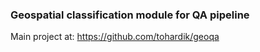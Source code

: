 ### Geospatial classification module for QA pipeline
Main project at: https://github.com/tohardik/geoqa
